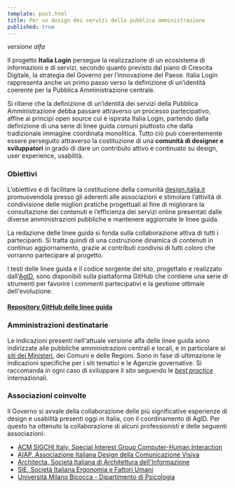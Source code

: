 ```yaml
---
template: post.html
title: Per un design dei servizi della pubblica amministrazione
published: true
---
```

<dfn class="lg-versione-alpha" title="Versione in sviluppo da non considerarsi definitiva">versione alfa</dfn>

Il progetto **Italia Login** persegue la realizzazione di un ecosistema di informazioni e di servizi, secondo quanto previsto
dal piano di Crescita Digitale, la strategia del Governo per l’innovazione del Paese. Italia Login rappresenta
anche un primo passo verso la definizione di un’identità coerente per la Pubblica Amministrazione centrale.

Si ritiene che la definizione di un’identità dei servizi della Pubblica Amministrazione debba passare attraverso un
processo partecipativo, affine ai principi open source cui è ispirata Italia Login, partendo dalla definizione di una
serie di linee guida comuni piuttosto che dalla tradizionale immagine coordinata monolitica. Tutto ciò può
coerentemente essere perseguito attraverso la costituzione di una **comunità di designer e sviluppatori**
in grado di dare un contributo attivo e continuato su design, user experience, usabilità.

### Obiettivi

L’obiettivo è di facilitare la costituzione della comunità
[design.italia.it](http://design.italia.it) promuovendola presso gli aderenti alle associazioni
e stimolare l’attività di condivisione
delle migliori pratiche progettuali al fine di migliorare la consultazione dei contenuti e l’efficienza
dei servizi online presentati dalle diverse amministrazioni pubbliche e mantenere aggiornate le linee guida.

La redazione delle linee guida si fonda sulla collaborazione attiva di tutti i partecipanti. Si tratta quindi di una
costruzione dinamica di contenuti in continuo aggiornamento, grazie ai contributi condivisi di tutti coloro che
vorranno partecipare al progetto.

I testi delle linee guida e il codice sorgente del sito, progettato e realizzato dall'[AgID](http://www.agid.gov.it),
sono disponibili sulla piattaforma GitHub che contiene una
serie di strumenti per favorire i commenti partecipativi e la gestione ottimale dell'evoluzione.

#### [Repository GitHub delle linee guida](https://github.com/italia-it/designer.italia.it)

### Amministrazioni destinatarie
Le indicazioni presenti nell'attuale versione alfa delle linee guida sono indirizzate alle pubbliche amministrazioni centrali e locali, e in particolare ai [siti dei Ministeri](http://indicepa.gov.it/ricerca/n-risultati-percategoria.php?keysearch=&categoria=C1&chicambia=CERCA_PERCAT#R2), dei Comuni e delle Regioni.
Sono in fase di ultimazione le indicazioni specifiche per i siti tematici e le Agenzie governative.
Si raccomanda in ogni caso di sviluppare il sito seguendo le *[best practice](https://github.com/italia-it/designer.italia.it/search?utf8=%E2%9C%93&q=%22si+deve%22)* internazionali.

### Associazioni coinvolte
Il Governo si avvale della collaborazione delle più significative esperienze di design e usabilità presenti
oggi in Italia, con il coordinamento di AgID. Per questo ha ottenuto la collaborazione di alcuni
professionisti e delle seguenti associazioni:

- [ACM SIGCHI Italy, Special Interest Group Computer-Human Interaction](http://sigchi-italy.org/it/informazioni-generali)
- [AIAP, Associazione Italiana Design della Comunicazione Visiva](http://www.aiap.it)
- [Architecta, Società Italiana di Architettura dell'Informazione](http://www.architecta.it)
- [SIE, Società Italiana Ergonomia e Fattori Umani](http://www.societadiergonomia.it)
- [Università Milano Bicocca - Dipartimento di Psicologia](http://www.psicologia.unimib.it/index.php)
